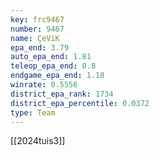 ```yaml
---
key: frc9467
number: 9467
name: ÇeViK
epa_end: 3.79
auto_epa_end: 1.81
teleop_epa_end: 0.8
endgame_epa_end: 1.18
winrate: 0.5556
district_epa_rank: 1734
district_epa_percentile: 0.0372
type: Team
---
```

[[2024tuis3]]
